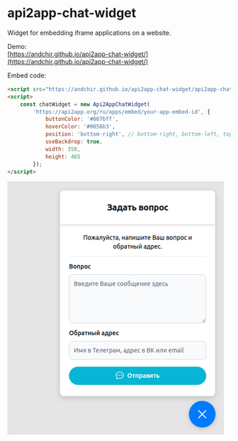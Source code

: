# api2app-chat-widget
Widget for embedding iframe applications on a website.

Demo:  
[https://andchir.github.io/api2app-chat-widget/](https://andchir.github.io/api2app-chat-widget/)

Embed code:  
```html
<script src="https://andchir.github.io/api2app-chat-widget/api2app-chat-widget.js"></script>
<script>
    const chatWidget = new Api2AppChatWidget(
        'https://api2app.org/ru/apps/embed/your-app-embed-id', {
            buttonColor: '#007bff',
            hoverColor: '#0056b3',
            position: 'bottom-right', // bottom-right, bottom-left, top-right, top-left
            useBackdrop: true,
            width: 350,
            height: 465
        });
</script>
```
![Screenshot](https://github.com/andchir/api2app-chat-widget/blob/main/screenshot.png?raw=true)
